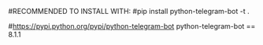 #RECOMMENDED TO INSTALL WITH:
#pip install python-telegram-bot -t .

#https://pypi.python.org/pypi/python-telegram-bot
python-telegram-bot == 8.1.1

